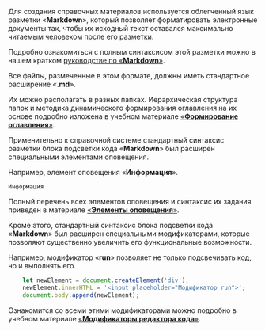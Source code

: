 Для создания справочных материалов используется облегченный язык разметки «**Markdown**», который позволяет форматировать электронные документы так, чтобы их исходный текст оставался максимально читаемым человеком после его разметки.

Подробно ознакомиться с полным синтаксисом этой разметки можно в нашем кратком [руководстве по «**Markdown**»](https://odajs.org/#learn/guide/doc-principles/help-for-help.md "Руководство по Markdown").

Все файлы, размеченные в этом формате, должны иметь стандартное расширение «**.md**».

Их можно располагать в разных папках. Иерархическая структура папок и методика динамического формирования оглавления на их основе подробно изложена в учебном материале [«**Формирование оглавления**»](https://odajs.org/#learn/guide/doc-principles/content-for-help.md "Формирование оглавления").

Применительно к справочной системе стандартный синтаксис разметки блока подсветки кода «**Markdown**» был расширен специальными элементами оповещения.

Например, элемент оповещения «**Информация**».

```info md
Информация
```

Полный перечень всех элементов оповещения и синтаксис их задания приведен в материале [«**Элементы оповещения**»](https://odajs.org/#learn/guide/doc-principles/alert-elements.md "Элементы оповещения").

Кроме этого, стандартный синтаксис блока подсветки кода «**Markdown**» был расширен специальными модификаторами, которые позволяют существенно увеличить его функциональные возможности.

Например, модификатор «**run**» позволяет не только подсвечивать код, но и выполнять его.

```javascript run
    let newElement = document.createElement('div');
    newElement.innerHTML = '<input placeholder="Модификатор run">';
    document.body.append(newElement);
```

Ознакомится со всеми этими модификаторами можно подробно в учебном материале [«**Модификаторы редактора кода**»](https://odajs.org/#learn/guide/doc-principles/code-modifiers.md "Модификаторы редактора кода").
